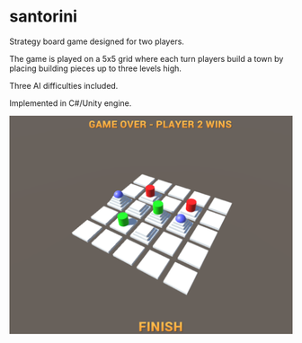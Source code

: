 # santorini
Strategy board game designed for two players.  

The game is played on a 5x5 grid where each turn players build a town by placing building pieces up to three levels high. 

Three AI difficulties included.  

Implemented in C#/Unity engine. 

![Santorini gameplay](https://github.com/pedjamitrovic/santorini/blob/master/screenshots/GameOver.png?raw=true)
